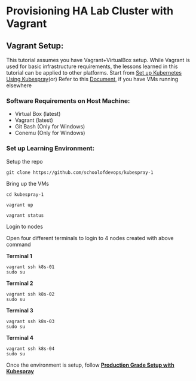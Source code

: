# Provisioning HA Lab Cluster  with Vagrant

## Vagrant Setup:

This tutorial assumes you have Vagrant+VirtualBox setup. While Vagrant is used for basic infrastructure requirements, the lessons learned in this tutorial can be applied to other platforms. Start from [Set up Kubernetes Using Kubespray](#Settin-Up-Kubernetes-Using-Kubespray)(or) Refer to this [Document](https://github.com/schoolofdevops/ultimate-kubernetes-bootcamp/blob/master/chapters/cluster_setup_kubespray.md), if you have VMs running elsewhere

### Software Requirements on Host Machine:
   * Virtual Box (latest)
   * Vagrant (latest)
   * Git Bash (Only for Windows)
   * Conemu (Only for Windows)

### Set up Learning Environment:

Setup the repo

```
git clone https://github.com/schoolofdevops/kubespray-1

```

Bring up the VMs

```
cd kubespray-1

vagrant up

vagrant status
```

Login to nodes

Open four different terminals to login to 4 nodes created with above command

**Terminal 1**
```
vagrant ssh k8s-01
sudo su

```
**Terminal 2**

```
vagrant ssh k8s-02
sudo su
```

**Terminal 3**

```
vagrant ssh k8s-03
sudo su
```


**Terminal 4**

```
vagrant ssh k8s-04
sudo su
```


Once the environment is setup, follow [**Production Grade Setup with Kubespray**](https://schoolofdevops.github.io/ultimate-kubernetes-bootcamp/cluster_setup_kubespray/)
